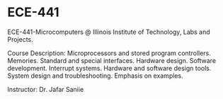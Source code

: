 # ECE-441
ECE-441-Microcomputers @ Illinois Institute of Technology, Labs and Projects.

Course Description:
Microprocessors and stored program controllers. Memories. Standard and special interfaces. Hardware design. Software development. Interrupt systems. Hardware and software design tools. System design and troubleshooting. Emphasis on examples.

Instructor: Dr. Jafar Saniie
